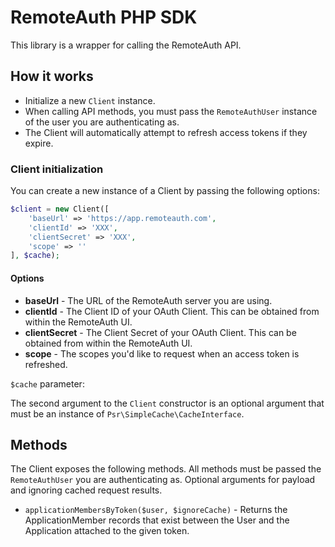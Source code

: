 # RemoteAuth PHP SDK

This library is a wrapper for calling the RemoteAuth API.

## How it works

* Initialize a new `Client` instance.
* When calling API methods, you must pass the `RemoteAuthUser` instance of the user you are authenticating as.
* The Client will automatically attempt to refresh access tokens if they expire.

### Client initialization

You can create a new instance of a Client by passing the following options:

```php
$client = new Client([
    'baseUrl' => 'https://app.remoteauth.com',
    'clientId' => 'XXX',
    'clientSecret' => 'XXX',
    'scope' => ''
], $cache);
```

#### Options

* **baseUrl** - The URL of the RemoteAuth server you are using.
* **clientId** - The Client ID of your OAuth Client. This can be obtained from within the RemoteAuth UI.
* **clientSecret** - The Client Secret of your OAuth Client. This can be obtained from within the RemoteAuth UI.
* **scope** - The scopes you'd like to request when an access token is refreshed.

`$cache` parameter:

The second argument to the `Client` constructor is an optional argument that must be an instance of `Psr\SimpleCache\CacheInterface`.

## Methods

The Client exposes the following methods. All methods must be passed the `RemoteAuthUser` you are authenticating as. Optional arguments for payload and ignoring cached request results.

* `applicationMembersByToken($user, $ignoreCache)` - Returns the ApplicationMember records that exist between the User and the Application attached to the given token.

